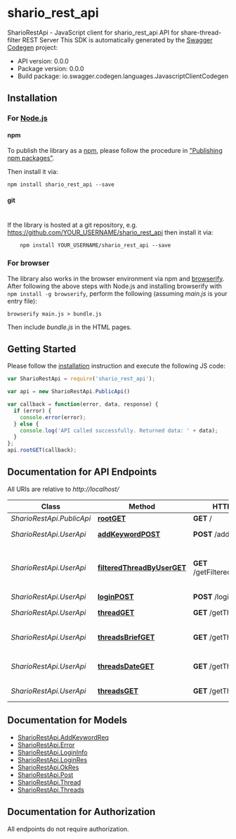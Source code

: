 # shario_rest_api

SharioRestApi - JavaScript client for shario_rest_api
API for share-thread-filter REST Server
This SDK is automatically generated by the [Swagger Codegen](https://github.com/swagger-api/swagger-codegen) project:

- API version: 0.0.0
- Package version: 0.0.0
- Build package: io.swagger.codegen.languages.JavascriptClientCodegen

## Installation

### For [Node.js](https://nodejs.org/)

#### npm

To publish the library as a [npm](https://www.npmjs.com/),
please follow the procedure in ["Publishing npm packages"](https://docs.npmjs.com/getting-started/publishing-npm-packages).

Then install it via:

```shell
npm install shario_rest_api --save
```

#### git
#
If the library is hosted at a git repository, e.g.
https://github.com/YOUR_USERNAME/shario_rest_api
then install it via:

```shell
    npm install YOUR_USERNAME/shario_rest_api --save
```

### For browser

The library also works in the browser environment via npm and [browserify](http://browserify.org/). After following
the above steps with Node.js and installing browserify with `npm install -g browserify`,
perform the following (assuming *main.js* is your entry file):

```shell
browserify main.js > bundle.js
```

Then include *bundle.js* in the HTML pages.

## Getting Started

Please follow the [installation](#installation) instruction and execute the following JS code:

```javascript
var SharioRestApi = require('shario_rest_api');

var api = new SharioRestApi.PublicApi()

var callback = function(error, data, response) {
  if (error) {
    console.error(error);
  } else {
    console.log('API called successfully. Returned data: ' + data);
  }
};
api.rootGET(callback);

```

## Documentation for API Endpoints

All URIs are relative to *http://localhost/*

Class | Method | HTTP request | Description
------------ | ------------- | ------------- | -------------
*SharioRestApi.PublicApi* | [**rootGET**](docs/PublicApi.md#rootGET) | **GET** / | nothing
*SharioRestApi.UserApi* | [**addKeywordPOST**](docs/UserApi.md#addKeywordPOST) | **POST** /addKeyword | new keyword
*SharioRestApi.UserApi* | [**filteredThreadByUserGET**](docs/UserApi.md#filteredThreadByUserGET) | **GET** /getFilteredThreadByUser | get Thread by id, filtered using user keywords
*SharioRestApi.UserApi* | [**loginPOST**](docs/UserApi.md#loginPOST) | **POST** /login | login
*SharioRestApi.UserApi* | [**threadGET**](docs/UserApi.md#threadGET) | **GET** /getThread | get Thread by id
*SharioRestApi.UserApi* | [**threadsBriefGET**](docs/UserApi.md#threadsBriefGET) | **GET** /getThreadsBrief | get All Threads - brief
*SharioRestApi.UserApi* | [**threadsDateGET**](docs/UserApi.md#threadsDateGET) | **GET** /getThreadsAfter | get Threads after a date
*SharioRestApi.UserApi* | [**threadsGET**](docs/UserApi.md#threadsGET) | **GET** /getThreads | get All Threads


## Documentation for Models

 - [SharioRestApi.AddKeywordReq](docs/AddKeywordReq.md)
 - [SharioRestApi.Error](docs/Error.md)
 - [SharioRestApi.LoginInfo](docs/LoginInfo.md)
 - [SharioRestApi.LoginRes](docs/LoginRes.md)
 - [SharioRestApi.OkRes](docs/OkRes.md)
 - [SharioRestApi.Post](docs/Post.md)
 - [SharioRestApi.Thread](docs/Thread.md)
 - [SharioRestApi.Threads](docs/Threads.md)


## Documentation for Authorization

 All endpoints do not require authorization.

